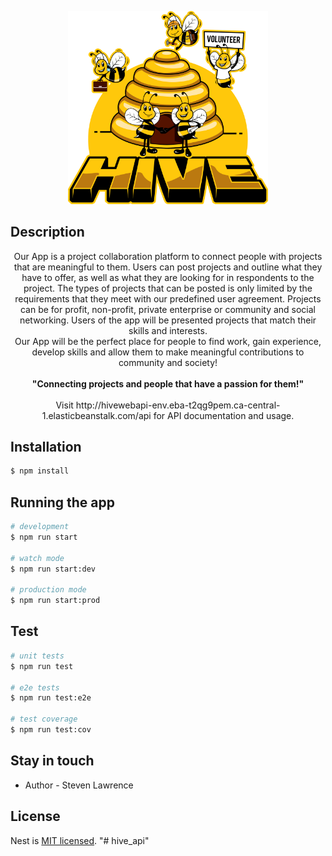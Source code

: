 <p align="center">
  <a href="#" target="blank"><img src="./assets/HiveLogo.png" width="320" alt="Hive Logo" /></a>
</p>

## Description
<p align="center">
  Our App is a project collaboration platform to connect people with projects that are meaningful to them.
  Users can post projects and outline what they have to offer, as well as what they are looking for in respondents to the project.
  The types of projects that can be posted is only limited by the requirements that they meet with our predefined user agreement.
  Projects can be for profit, non-profit, private enterprise or community and social networking.
  Users of the app will be presented projects that match their skills and interests.
  <br />
  Our App will be the perfect place for people to find work, gain experience, develop skills and allow them to make meaningful contributions to community and society!
  <br />
  <br />
  <strong>"Connecting projects and people that have a passion for them!"</strong>
  <br /><br />
  Visit http://hivewebapi-env.eba-t2qg9pem.ca-central-1.elasticbeanstalk.com/api for API documentation and usage.
</p>

## Installation

```bash
$ npm install
```

## Running the app

```bash
# development
$ npm run start

# watch mode
$ npm run start:dev

# production mode
$ npm run start:prod
```

## Test

```bash
# unit tests
$ npm run test

# e2e tests
$ npm run test:e2e

# test coverage
$ npm run test:cov
```

## Stay in touch

- Author - Steven Lawrence

## License

Nest is [MIT licensed](LICENSE).
"# hive_api"
